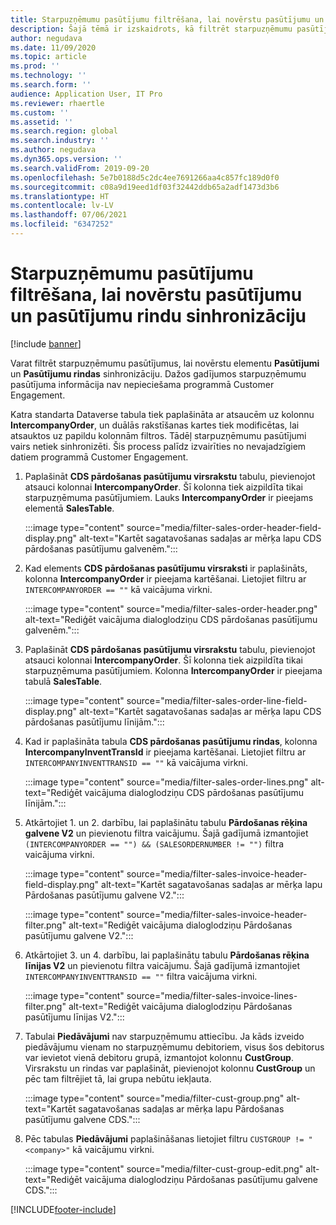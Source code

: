 ```yaml
---
title: Starpuzņēmumu pasūtījumu filtrēšana, lai novērstu pasūtījumu un pasūtījumu rindu sinhronizāciju
description: Šajā tēmā ir izskaidrots, kā filtrēt starpuzņēmumu pasūtījumus, lai pasūtījumu un pasūtījumu rindu elementi nebūtu sinhronizēti.
author: negudava
ms.date: 11/09/2020
ms.topic: article
ms.prod: ''
ms.technology: ''
ms.search.form: ''
audience: Application User, IT Pro
ms.reviewer: rhaertle
ms.custom: ''
ms.assetid: ''
ms.search.region: global
ms.search.industry: ''
ms.author: negudava
ms.dyn365.ops.version: ''
ms.search.validFrom: 2019-09-20
ms.openlocfilehash: 5e7b0188d5c2dc4ee7691266aa4c857fc189d0f0
ms.sourcegitcommit: c08a9d19eed1df03f32442ddb65a2adf1473d3b6
ms.translationtype: HT
ms.contentlocale: lv-LV
ms.lasthandoff: 07/06/2021
ms.locfileid: "6347252"
---
```

# <a name="filter-intercompany-orders-to-avoid-syncing-orders-and-orderlines"></a>Starpuzņēmumu pasūtījumu filtrēšana, lai novērstu pasūtījumu un pasūtījumu rindu sinhronizāciju

[!include [banner](../../includes/banner.md)]

Varat filtrēt starpuzņēmumu pasūtījumus, lai novērstu elementu **Pasūtījumi** un **Pasūtījumu rindas** sinhronizāciju. Dažos gadījumos starpuzņēmumu pasūtījuma informācija nav nepieciešama programmā Customer Engagement.

Katra standarta Dataverse tabula tiek paplašināta ar atsaucēm uz kolonnu **IntercompanyOrder**, un duālās rakstīšanas kartes tiek modificētas, lai atsauktos uz papildu kolonnām filtros. Tādēļ starpuzņēmumu pasūtījumi vairs netiek sinhronizēti. Šis process palīdz izvairīties no nevajadzīgiem datiem programmā Customer Engagement.

1. Paplašināt **CDS pārdošanas pasūtījumu virsrakstu** tabulu, pievienojot atsauci kolonnai **IntercompanyOrder**. Šī kolonna tiek aizpildīta tikai starpuzņēmuma pasūtījumiem. Lauks **IntercompanyOrder** ir pieejams elementā **SalesTable**.

    :::image type="content" source="media/filter-sales-order-header-field-display.png" alt-text="Kartēt sagatavošanas sadaļas ar mērķa lapu CDS pārdošanas pasūtījumu galvenēm.":::

2. Kad elements **CDS pārdošanas pasūtījumu virsraksti** ir paplašināts, kolonna **IntercompanyOrder** ir pieejama kartēšanai. Lietojiet filtru ar `INTERCOMPANYORDER == ""` kā vaicājuma virkni.

    :::image type="content" source="media/filter-sales-order-header.png" alt-text="Rediģēt vaicājuma dialoglodziņu CDS pārdošanas pasūtījumu galvenēm.":::

3. Paplašināt **CDS pārdošanas pasūtījumu virsrakstu** tabulu, pievienojot atsauci kolonnai **IntercompanyOrder**. Šī kolonna tiek aizpildīta tikai starpuzņēmuma pasūtījumiem. Kolonna **IntercompanyOrder** ir pieejama tabulā **SalesTable**.

    :::image type="content" source="media/filter-sales-order-line-field-display.png" alt-text="Kartēt sagatavošanas sadaļas ar mērķa lapu CDS pārdošanas pasūtījumu līnijām.":::

4. Kad ir paplašināta tabula **CDS pārdošanas pasūtījumu rindas**, kolonna **IntercompanyInventTransId** ir pieejama kartēšanai. Lietojiet filtru ar `INTERCOMPANYINVENTTRANSID == ""` kā vaicājuma virkni.

    :::image type="content" source="media/filter-sales-order-lines.png" alt-text="Rediģēt vaicājuma dialoglodziņu CDS pārdošanas pasūtījumu līnijām.":::

5. Atkārtojiet 1. un 2. darbību, lai paplašinātu tabulu **Pārdošanas rēķina galvene V2** un pievienotu filtra vaicājumu. Šajā gadījumā izmantojiet `(INTERCOMPANYORDER == "") && (SALESORDERNUMBER != "")` filtra vaicājuma virkni.

    :::image type="content" source="media/filter-sales-invoice-header-field-display.png" alt-text="Kartēt sagatavošanas sadaļas ar mērķa lapu Pārdošanas pasūtījumu galvene V2.":::

    :::image type="content" source="media/filter-sales-invoice-header-filter.png" alt-text="Rediģēt vaicājuma dialoglodziņu Pārdošanas pasūtījumu galvene V2.":::

6. Atkārtojiet 3. un 4. darbību, lai paplašinātu tabulu **Pārdošanas rēķina līnijas V2** un pievienotu filtra vaicājumu. Šajā gadījumā izmantojiet `INTERCOMPANYINVENTTRANSID == ""` filtra vaicājuma virkni.

    :::image type="content" source="media/filter-sales-invoice-lines-filter.png" alt-text="Rediģēt vaicājuma dialoglodziņu Pārdošanas pasūtījumu līnijas V2.":::

7. Tabulai **Piedāvājumi** nav starpuzņēmumu attiecību. Ja kāds izveido piedāvājumu vienam no starpuzņēmumu debitoriem, visus šos debitorus var ievietot vienā debitoru grupā, izmantojot kolonnu **CustGroup**. Virsrakstu un rindas var paplašināt, pievienojot kolonnu **CustGroup** un pēc tam filtrējiet tā, lai grupa nebūtu iekļauta.

    :::image type="content" source="media/filter-cust-group.png" alt-text="Kartēt sagatavošanas sadaļas ar mērķa lapu Pārdošanas pasūtījumu galvene CDS.":::

8. Pēc tabulas **Piedāvājumi** paplašināšanas lietojiet filtru `CUSTGROUP != "<company>"` kā vaicājumu virkni.

    :::image type="content" source="media/filter-cust-group-edit.png" alt-text="Rediģēt vaicājuma dialoglodziņu Pārdošanas pasūtījumu galvene CDS.":::


[!INCLUDE[footer-include](../../../../includes/footer-banner.md)]